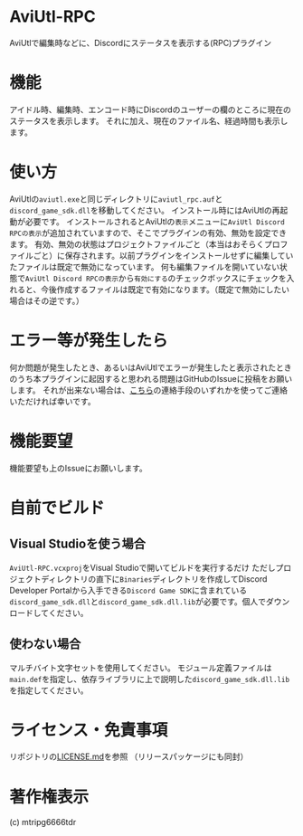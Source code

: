 # AviUtl-RPC 
AviUtlで編集時などに、Discordにステータスを表示する(RPC)プラグイン

# 機能
アイドル時、編集時、エンコード時にDiscordのユーザーの欄のところに現在のステータスを表示します。
それに加え、現在のファイル名、経過時間も表示します。

# 使い方
AviUtlの`aviutl.exe`と同じディレクトリに`aviutl_rpc.auf`と`discord_game_sdk.dll`を移動してください。
インストール時にはAviUtlの再起動が必要です。
インストールされるとAviUtlの`表示`メニューに`AviUtl Discord RPCの表示`が追加されていますので、そこでプラグインの有効、無効を設定できます。
有効、無効の状態はプロジェクトファイルごと（本当はおそらくプロファイルごと）に保存されます。以前プラグインをインストールせずに編集していたファイルは既定で無効になっています。
何も編集ファイルを開いていない状態で`AviUtl Discord RPCの表示`から`有効にする`のチェックボックスにチェックを入れると、今後作成するファイルは既定で有効になります。（既定で無効にしたい場合はその逆です。）

# エラー等が発生したら
何か問題が発生したとき、あるいはAviUtlでエラーが発生したと表示されたときのうち本プラグインに起因すると思われる問題はGitHubのIssueに投稿をお願いします。
それが出来ない場合は、[こちら](http://me.scrpg.tyanoyu.net)の連絡手段のいずれかを使ってご連絡いただければ幸いです。

# 機能要望
機能要望も上のIssueにお願いします。

# 自前でビルド
## Visual Studioを使う場合
`AviUtl-RPC.vcxproj`をVisual Studioで開いてビルドを実行するだけ
ただしプロジェクトディレクトリの直下に`Binaries`ディレクトリを作成してDiscord Developer Portalから入手できる`Discord Game SDK`に含まれている`discord_game_sdk.dll`と`discord_game_sdk.dll.lib`が必要です。個人でダウンロードしてください。

## 使わない場合
マルチバイト文字セットを使用してください。
モジュール定義ファイルは`main.def`を指定し、依存ライブラリに上で説明した`discord_game_sdk.dll.lib`を指定してください。

# ライセンス・免責事項
リポジトリの[LICENSE.md](LICENSE.md)を参照
（リリースパッケージにも同封）

# 著作権表示
(c) mtripg6666tdr
